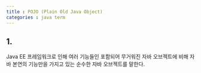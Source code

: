 ```yaml
---
title : POJO (Plain Old Java Object)
categories : java term
---
```


## 1. 
Java EE 프레임워크로 인해 여러 기능들인 포함되어 무거워진 자바 오브젝트에 비해 자바 본연의 기능만을 가지고 있는 순수한 자바 오브젝트를 말한다. 




